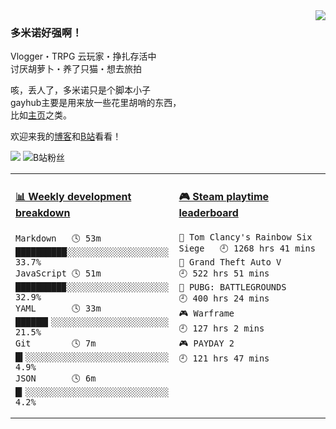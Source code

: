 <a href="#">
<img align="right" src="https://github-readme-stats.vercel.app/api?username=DomeenoH&hide=stars,issues,contribs&show_icons=true&hide_border=true&icon_color=586069&title_color=a0a9af">
<!--<img align="right" src="https://stats.justsong.cn/api/bilibili/?id=3596837">-->
</a>
 
### 多米诺好强啊！

Vlogger・TRPG 云玩家・挣扎存活中  
讨厌胡萝卜・养了只猫・想去旅拍  

咳，丢人了，多米诺只是个脚本小子  
gayhub主要是用来放一些花里胡哨的东西，  
比如[主页](https://dominoh.com)之类。

欢迎来我的[博客](https://blog.dominoh.com)和[B站](https://b.dominoh.com)看看！  

![](https://komarev.com/ghpvc/?username=DomeenoH&color=blue)  <img src="https://bilistats.lonelyion.com/followers?uid=3596837&style=flat" alt="B站粉丝"/>  

<table>
<tr>
<td valign="top" width="50%">

<!-- waka-box start -->
#### <a href="https://gist.github.com/698c355a33c0215c53843338cfe8b523" target="_blank">📊 Weekly development breakdown</a>
```text
Markdown   🕓 53m ██████████░░░░░░░░░░░░░░░░░░░░ 33.7%
JavaScript 🕓 51m █████████▉░░░░░░░░░░░░░░░░░░░░ 32.9%
YAML       🕓 33m ██████▍░░░░░░░░░░░░░░░░░░░░░░░ 21.5%
Git        🕓 7m  █▍░░░░░░░░░░░░░░░░░░░░░░░░░░░░  4.9%
JSON       🕓 6m  █▎░░░░░░░░░░░░░░░░░░░░░░░░░░░░  4.2%
```
<!-- Powered by https://github.com/YouEclipse/waka-box-go . -->
<!-- waka-box end -->

</td>
<td valign="top" width="50%">

 <!-- steam-box start -->
#### <a href="https://gist.github.com/c03c8ab8f8246e4fcabb6cf8807a4512" target="_blank">🎮 Steam playtime leaderboard</a>
```text
🔫 Tom Clancy's Rainbow Six Siege   🕘 1268 hrs 41 mins
🚓 Grand Theft Auto V               🕘 522 hrs 51 mins
🍳 PUBG: BATTLEGROUNDS              🕘 400 hrs 24 mins
🎮 Warframe                         🕘 127 hrs 2 mins
🎮 PAYDAY 2                         🕘 121 hrs 47 mins
```
<!-- Powered by https://github.com/YouEclipse/steam-box . -->
<!-- steam-box end -->
</td>
</tr>
</table>
